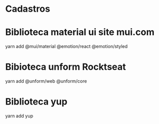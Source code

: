 # Cadastros


# Biblioteca material ui site mui.com
yarn add  @mui/material @emotion/react @emotion/styled


# Bibioteca unform Rocktseat
yarn add @unform/web @unform/core


# Biblioteca yup
yarn add yup